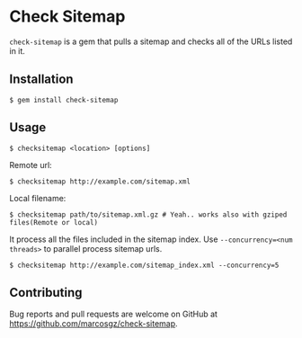 # Check Sitemap

`check-sitemap` is a gem that pulls a sitemap and checks all of the URLs listed in it.

## Installation

    $ gem install check-sitemap

## Usage


    $ checksitemap <location> [options]

Remote url:

    $ checksitemap http://example.com/sitemap.xml

Local filename:

    $ checksitemap path/to/sitemap.xml.gz # Yeah.. works also with gziped files(Remote or local)


It process all the files included in the sitemap index. Use `--concurrency=<num threads>` to parallel process sitemap urls.

    $ checksitemap http://example.com/sitemap_index.xml --concurrency=5


## Contributing

Bug reports and pull requests are welcome on GitHub at https://github.com/marcosgz/check-sitemap.
